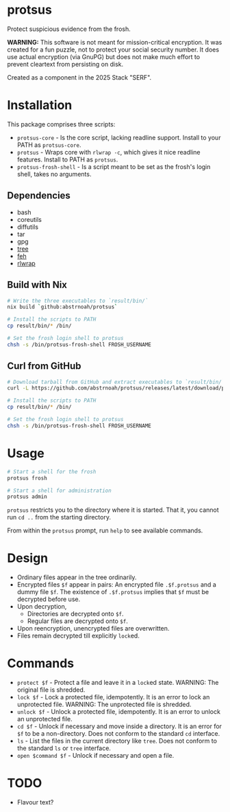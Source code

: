 # protsus

Protect suspicious evidence from the frosh.

__WARNING:__ This software is not meant for mission-critical encryption. It was created for a fun puzzle, not to protect your social security number. It does use actual encryption (via GnuPG) but does not make much effort to prevent cleartext from persisting on disk.

Created as a component in the 2025 Stack "SERF".

# Installation

This package comprises three scripts:
* `protsus-core` - Is the core script, lacking readline support. Install to your PATH as `protsus-core`.
* `protsus` - Wraps core with `rlwrap -c`, which gives it nice readline features. Install to PATH as `protsus`.
* `protsus-frosh-shell` - Is a script meant to be set as the frosh's login shell, takes no arguments.

## Dependencies
* bash
* coreutils
* diffutils
* tar
* gpg
* [tree](https://oldmanprogrammer.net/source.php?dir=projects/tree)
* [feh](https://feh.finalrewind.org/)
* [rlwrap](https://github.com/hanslub42/rlwrap)

## Build with Nix
```sh
# Write the three executables to `result/bin/`
nix build `github:abstrnoah/protsus`

# Install the scripts to PATH
cp result/bin/* /bin/

# Set the frosh login shell to protsus
chsh -s /bin/protsus-frosh-shell FROSH_USERNAME
```

## Curl from GitHub
```sh
# Download tarball from GitHub and extract executables to `result/bin/`
curl -L https://github.com/abstrnoah/protsus/releases/latest/download/protsus.tar.gz | tar xzpf -

# Install the scripts to PATH
cp result/bin/* /bin/

# Set the frosh login shell to protsus
chsh -s /bin/protsus-frosh-shell FROSH_USERNAME
```

# Usage

```sh
# Start a shell for the frosh
protsus frosh

# Start a shell for administration
protsus admin
```

`protsus` restricts you to the directory where it is started. That it, you cannot run `cd ..` from the starting directory.

From within the `protsus` prompt, run `help` to see available commands.

# Design

* Ordinary files appear in the tree ordinarily.
* Encrypted files `$f` appear in pairs: An encrypted file `.$f.protsus` and a dummy file `$f`. The existence of `.$f.protsus` implies that `$f` must be decrypted before use.
* Upon decryption,
    * Directories are decrypted onto `$f`.
    * Regular files are decrypted onto `$f`.
* Upon reencryption, unencrypted files are overwritten.
* Files remain decrypted till explicitly `lock`ed.

# Commands

* `protect $f` - Protect a file and leave it in a `lock`ed state. WARNING: The original file is shredded.
* `lock $f` - Lock a protected file, idempotently. It is an error to lock an unprotected file. WARNING: The unprotected file is shredded.
* `unlock $f` - Unlock a protected file, idempotently. It is an error to unlock an unprotected file.
* `cd $f` - Unlock if necessary and move inside a directory. It is an error for `$f` to be a non-directory. Does not conform to the standard `cd` interface.
* `ls` - List the files in the current directory like `tree`. Does not conform to the standard `ls` or `tree` interface.
* `open $command $f` - Unlock if necessary and open a file.

# TODO
* Flavour text?
